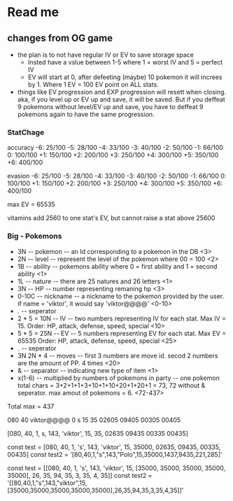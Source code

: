 

# Read me


## changes from OG game
* the plan is to not have regular IV or EV to save storage space
    - Insted have a vslue between 1-5 where 1 = worst IV and 5 = perfect IV
    - EV will start at 0, after defeeting (maybe) 10 pokemon it will increes by 1. Where 1 EV = 100 EV point on ALL stats. 
* things like EV progression and EXP progression will resett when closing. aka, if you level up or EV up and save, it will be saved. But if you deffeat 9 pokemons without level/EV up and save, you have to deffeat 9 pokemons again to have the same progression. 


### StatChage 

accuracy
-6: 25/100
-5: 28/100
-4: 33/100
-3: 40/100
-2: 50/100
-1: 66/100
0: 100/100
+1: 150/100
+2: 200/100
+3: 250/100
+4: 300/100
+5: 350/100
+6: 400/100

evasion
-6: 25/100
-5: 28/100
-4: 33/100
-3: 40/100
-2: 50/100
-1: 66/100
0: 100/100
+1: 150/100
+2: 200/100
+3: 250/100
+4: 300/100
+5: 350/100
+6: 400/100

max EV = 65535

vitamins add 2560 to one stat's EV, but cannot raise a stat above 25600


### Big - Pokemons
* 3N -- pokemon -- an Id corresponding to a pokemon in the DB <3>
* 2N -- level -- represent the level of the pokemon where 00 = 100 <2>
* 1B -- ability -- pokemons ability where 0 = first ability and 1 = second ability <1>
* 1L -- nature -- there are 25 natures and 26 letters <1>
* 3N -- HP -- number representing remaning hp <3>
* 0-10C -- nickname -- a nickname to the pokemon provided by the user. if name = 'viktor', it would say 'viktor@@@@' <0-10>
* . -- seperator
* 2 * 5 = 10N -- IV -- two numbers representing IV for each stat. Max IV = 15. Order: HP, attack, defense, speed, special <10>
* 5 * 5 = 25N -- EV -- 5 numbers representing EV for each stat. Max EV = 65535 Order: HP, attack, defense, speed, special <25>
* . -- seperator
* 3N 2N * 4 -- moves -- first 3 numbers are move id. secod 2 numbers are the amount of PP. 4 times <20>
* & -- separator -- indicating new type of item <1>
* x(1-6) -- multiplied by numbers of pokemons in party -- one pokemon total chars = 3+2+1+1+3+10+1+10+20+1+20+1 = 73, 72 without & seperator. max amout of pokemons = 6. <72-437>

Total max = 437

080 40 viktor@@@@ 0 s 15 35 02605 09405 00305 00405

[080, 40, 1, s, 143, 'viktor', 15, 35, 02635 09435 00335 00435]

const test = [080, 40, 1, 's', 143, 'viktor', 15, 35000, 02635, 09435, 00335, 00435]
const test2 = '[80,40,1,"s",143,"Polo",15,35000,1437,9435,221,285]'

const test = [[080, 40, 1, 's', 143, 'viktor', 15, [35000, 35000, 35000, 35000, 35000], 26, 35, 94, 35, 3, 35, 4, 35]]
const test2 = '[[80,40,1,"s",143,"viktor",15,[35000,35000,35000,35000,35000],26,35,94,35,3,35,4,35]]'
